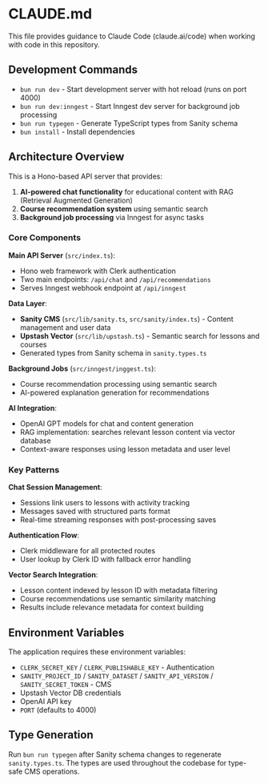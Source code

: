 # CLAUDE.md

This file provides guidance to Claude Code (claude.ai/code) when working with code in this repository.

## Development Commands

- `bun run dev` - Start development server with hot reload (runs on port 4000)
- `bun run dev:inngest` - Start Inngest dev server for background job processing
- `bun run typegen` - Generate TypeScript types from Sanity schema
- `bun install` - Install dependencies

## Architecture Overview

This is a Hono-based API server that provides:
1. **AI-powered chat functionality** for educational content with RAG (Retrieval Augmented Generation)
2. **Course recommendation system** using semantic search
3. **Background job processing** via Inngest for async tasks

### Core Components

**Main API Server** (`src/index.ts`):
- Hono web framework with Clerk authentication
- Two main endpoints: `/api/chat` and `/api/recommendations`
- Serves Inngest webhook endpoint at `/api/inngest`

**Data Layer**:
- **Sanity CMS** (`src/lib/sanity.ts`, `src/sanity/index.ts`) - Content management and user data
- **Upstash Vector** (`src/lib/upstash.ts`) - Semantic search for lessons and courses
- Generated types from Sanity schema in `sanity.types.ts`

**Background Jobs** (`src/inngest/inggest.ts`):
- Course recommendation processing using semantic search
- AI-powered explanation generation for recommendations

**AI Integration**:
- OpenAI GPT models for chat and content generation
- RAG implementation: searches relevant lesson content via vector database
- Context-aware responses using lesson metadata and user level

### Key Patterns

**Chat Session Management**:
- Sessions link users to lessons with activity tracking
- Messages saved with structured parts format
- Real-time streaming responses with post-processing saves

**Authentication Flow**:
- Clerk middleware for all protected routes
- User lookup by Clerk ID with fallback error handling

**Vector Search Integration**:
- Lesson content indexed by lesson ID with metadata filtering
- Course recommendations use semantic similarity matching
- Results include relevance metadata for context building

## Environment Variables

The application requires these environment variables:
- `CLERK_SECRET_KEY` / `CLERK_PUBLISHABLE_KEY` - Authentication
- `SANITY_PROJECT_ID` / `SANITY_DATASET` / `SANITY_API_VERSION` / `SANITY_SECRET_TOKEN` - CMS
- Upstash Vector DB credentials
- OpenAI API key
- `PORT` (defaults to 4000)

## Type Generation

Run `bun run typegen` after Sanity schema changes to regenerate `sanity.types.ts`. The types are used throughout the codebase for type-safe CMS operations.